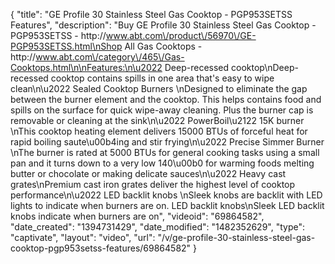 {
    "title": "GE Profile 30 Stainless Steel Gas Cooktop - PGP953SETSS Features",
    "description": "Buy GE Profile 30 Stainless Steel Gas Cooktop - PGP953SETSS - http:\/\/www.abt.com\/product\/56970\/GE-PGP953SETSS.html\nShop All Gas Cooktops - http:\/\/www.abt.com\/category\/465\/Gas-Cooktops.html\n\nFeatures:\n\u2022 Deep-recessed cooktop\nDeep-recessed cooktop contains spills in one area that's easy to wipe clean\n\u2022 Sealed Cooktop Burners \nDesigned to eliminate the gap between the burner element and the cooktop. This helps contains food and spills on the surface for quick wipe-away cleaning. Plus the burner cap is removable or cleaning at the sink\n\u2022 PowerBoil\u2122 15K burner \nThis cooktop heating element delivers 15000 BTUs of forceful heat for rapid boiling saute\u00b4ing and stir frying\n\u2022 Precise Simmer Burner \nThe burner is rated at 5000 BTUs for general cooking tasks using a small pan and it turns down to a very low 140\u00b0 for warming foods melting butter or chocolate or making delicate sauces\n\u2022 Heavy cast grates\nPremium cast iron grates deliver the highest level of cooktop performance\n\u2022 LED backlit knobs \nSleek knobs are backlit with LED lights to indicate when burners are on. LED backlit knobs\nSleek LED backlit knobs indicate when burners are on",
    "videoid": "69864582",
    "date_created": "1394731429",
    "date_modified": "1482352629",
    "type": "captivate",
    "layout": "video",
    "url": "\/v\/ge-profile-30-stainless-steel-gas-cooktop-pgp953setss-features\/69864582"
}